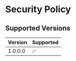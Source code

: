 # Security Policy

## Supported Versions

| Version | Supported          |
| ------- | ------------------ |
| 1.0.0.0   | :white_check_mark: |
